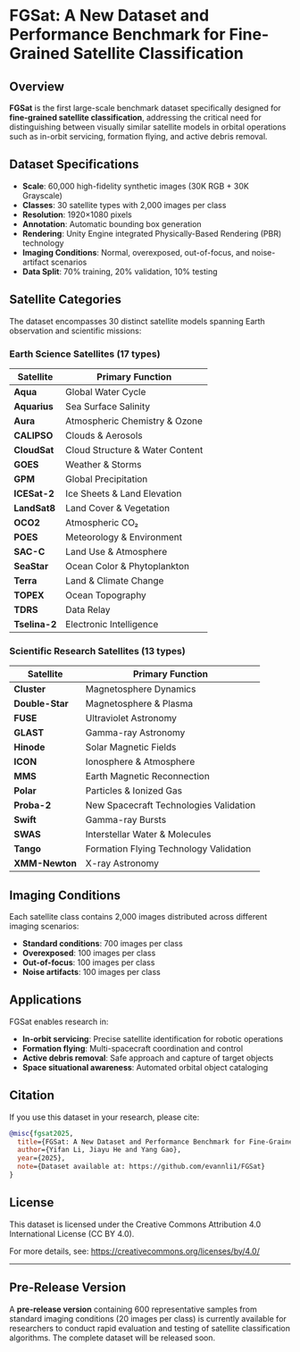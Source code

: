 # FGSat: A New Dataset and Performance Benchmark for Fine-Grained Satellite Classification

## Overview

**FGSat** is the first large-scale benchmark dataset specifically designed for **fine-grained satellite classification**, addressing the critical need for distinguishing between visually similar satellite models in orbital operations such as in-orbit servicing, formation flying, and active debris removal.

## Dataset Specifications

- **Scale**: 60,000 high-fidelity synthetic images (30K RGB + 30K Grayscale)
- **Classes**: 30 satellite types with 2,000 images per class
- **Resolution**: 1920×1080 pixels
- **Annotation**: Automatic bounding box generation
- **Rendering**: Unity Engine integrated Physically-Based Rendering (PBR) technology
- **Imaging Conditions**: Normal, overexposed, out-of-focus, and noise-artifact scenarios
- **Data Split**: 70% training, 20% validation, 10% testing

## Satellite Categories

The dataset encompasses 30 distinct satellite models spanning Earth observation and scientific missions:

### Earth Science Satellites (17 types)

| Satellite | Primary Function |
|-----------|------------------|
| **Aqua** | Global Water Cycle |
| **Aquarius** | Sea Surface Salinity |
| **Aura** | Atmospheric Chemistry & Ozone |
| **CALIPSO** | Clouds & Aerosols |
| **CloudSat** | Cloud Structure & Water Content |
| **GOES** | Weather & Storms |
| **GPM** | Global Precipitation |
| **ICESat-2** | Ice Sheets & Land Elevation |
| **LandSat8** | Land Cover & Vegetation |
| **OCO2** | Atmospheric CO₂ |
| **POES** | Meteorology & Environment |
| **SAC-C** | Land Use & Atmosphere |
| **SeaStar** | Ocean Color & Phytoplankton |
| **Terra** | Land & Climate Change |
| **TOPEX** | Ocean Topography |
| **TDRS** | Data Relay |
| **Tselina-2** | Electronic Intelligence |

### Scientific Research Satellites (13 types)

| Satellite | Primary Function |
|-----------|------------------|
| **Cluster** | Magnetosphere Dynamics |
| **Double-Star** | Magnetosphere & Plasma |
| **FUSE** | Ultraviolet Astronomy |
| **GLAST** | Gamma-ray Astronomy |
| **Hinode** | Solar Magnetic Fields |
| **ICON** | Ionosphere & Atmosphere |
| **MMS** | Earth Magnetic Reconnection |
| **Polar** | Particles & Ionized Gas |
| **Proba-2** | New Spacecraft Technologies Validation |
| **Swift** | Gamma-ray Bursts |
| **SWAS** | Interstellar Water & Molecules |
| **Tango** | Formation Flying Technology Validation |
| **XMM-Newton** | X-ray Astronomy |

## Imaging Conditions

Each satellite class contains 2,000 images distributed across different imaging scenarios:
- **Standard conditions**: 700 images per class
- **Overexposed**: 100 images per class
- **Out-of-focus**: 100 images per class
- **Noise artifacts**: 100 images per class

## Applications

FGSat enables research in:
- **In-orbit servicing**: Precise satellite identification for robotic operations
- **Formation flying**: Multi-spacecraft coordination and control
- **Active debris removal**: Safe approach and capture of target objects
- **Space situational awareness**: Automated orbital object cataloging

## Citation

If you use this dataset in your research, please cite:

```bibtex
@misc{fgsat2025,
  title={FGSat: A New Dataset and Performance Benchmark for Fine-Grained Satellite Classification},
  author={Yifan Li, Jiayu He and Yang Gao},
  year={2025},
  note={Dataset available at: https://github.com/evannli1/FGSat}
}
```

## License

This dataset is licensed under the Creative Commons Attribution 4.0 International License (CC BY 4.0).

For more details, see: https://creativecommons.org/licenses/by/4.0/

---

## Pre-Release Version

A **pre-release version** containing 600 representative samples from standard imaging conditions (20 images per class) is currently available for researchers to conduct rapid evaluation and testing of satellite classification algorithms. The complete dataset will be released soon.
